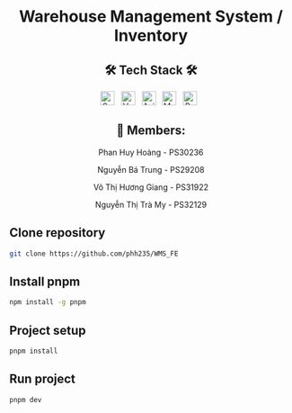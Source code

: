 <h1 align="center">Warehouse Management System / Inventory</h1>
<h2 align="center">🛠 Tech Stack 🛠</h2>
<div align="center">
  <span><img src="https://img.shields.io/badge/Spring Boot-282C34?logo=springboot&logoColor=6DB33F" alt="Spring Boot logo" title="Spring Boot" height="25" /></span>
  &nbsp;
  <span><img src="https://img.shields.io/badge/Vue.js-282C34?logo=vue.js&logoColor=#4FC08D" alt="VueJs logo" title="VueJs" height="25" /></span>
  &nbsp;
  <span><img src="https://img.shields.io/badge/Axios-282C34?logo=axios&logoColor=axios" alt="Axios logo" title="Axios" height="25" /></span>
  &nbsp;
  <span><img src="https://img.shields.io/badge/Maria DB-282C34?logo=mariadb&logoColor=#003545" alt="Maria DB logo" title="Maria DB" height="25" /></span>
  &nbsp;
  <span><img src="https://img.shields.io/badge/Bootstrap-282C34?logo=bootstrap&logoColor=#7952B3" alt="Bootstrap logo" title="Bootstrap" height="25" /></span>
  &nbsp;
</div>
<h2 align="center">🌱 Members:</h2>
<div align="center">
  <p>Phan Huy Hoàng - PS30236</p> 
  <p>Nguyễn Bá Trung - PS29208</p>
  <p>Võ Thị Hương Giang - PS31922</p>
  <p>Nguyễn Thị Trà My - PS32129</p>
</div>

## Clone repository

```sh
git clone https://github.com/phh235/WMS_FE
```

## Install pnpm

```sh
npm install -g pnpm
```

## Project setup

```sh
pnpm install
```

## Run project

```sh
pnpm dev
```
